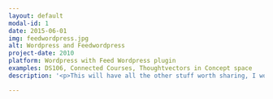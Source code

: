 ```yaml
---
layout: default
modal-id: 1
date: 2015-06-01
img: feedwordpress.jpg
alt: Wordpress and Feedwordpress
project-date: 2010
platform: Wordpress with Feed Wordpress plugin
examples: DS106, Connected Courses, Thoughtvectors in Concept space
description: '<p>This will have all the other stuff worth sharing, I wonder how long content will work!</p><p>Another paragraph.</p>'

---
```

